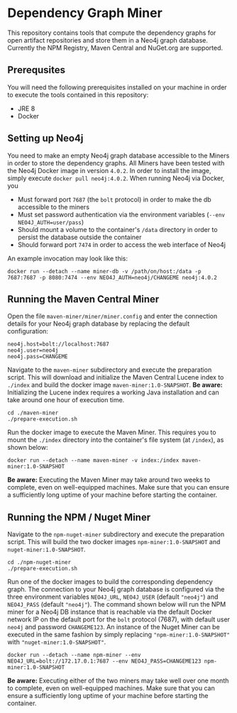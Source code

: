 # Dependency Graph Miner
This repository contains tools that compute the dependency graphs for open artifact repositories and store them in a Neo4j graph database. Currently the NPM Registry, Maven Central and NuGet.org are supported.

## Prerequsites
You will need the following prerequisites installed on your machine in order to execute the tools contained in this repository:
* JRE 8
* Docker

## Setting up Neo4j
You need to make an empty Neo4j graph database accessible to the Miners in order to store the dependency graphs. All Miners have been tested with the Neo4j Docker image in version `4.0.2`. In order to install the image, simply execute `docker pull neo4j:4.0.2`. When running Neo4j via Docker, you 
* Must forward port `7687` (the `bolt` protocol) in order to make the db accessible to the miners
* Must set password authentication via the environment variables (`--env NEO4J_AUTH=user/pass`)
* Should mount a volume to the container's `/data` directory in order to persist the database outside the container
* Should forward port `7474` in order to access the web interface of Neo4j

An example invocation may look like this:

```
docker run --detach --name miner-db -v /path/on/host:/data -p 7687:7687 -p 8080:7474 --env NEO4J_AUTH=neo4j/CHANGEME neo4j:4.0.2
```

## Running the Maven Central Miner
Open the file `maven-miner/miner/miner.config` and enter the connection details for your Neo4j graph database by replacing the default configuration:

```
neo4j.host=bolt://localhost:7687
neo4j.user=neo4j
neo4j.pass=CHANGEME
```

Navigate to the `maven-miner` subdirectory and execute the preparation script. This will download and initialize the Maven Central Lucene index to `./index` and build the docker image `maven-miner:1.0-SNAPSHOT`. **Be aware:** Initializing the Lucene index requires a working Java installation and can take around one hour of execution time.

```
cd ./maven-miner
./prepare-execution.sh
```

Run the docker image to execute the Maven Miner. This requires you to mount the `./index` directory into the container's file system (at `/index`), as shown below:

```
docker run --detach --name maven-miner -v index:/index maven-miner:1.0-SNAPSHOT
```

**Be aware:** Executing the Maven Miner may take around two weeks to complete, even on well-equipped machines. Make sure that you can ensure a sufficiently long uptime of your machine before starting the container.


## Running the NPM / Nuget Miner
Navigate to the `npm-nuget-miner` subdirectory and execute the preparation script. This will build the two docker images `npm-miner:1.0-SNAPSHOT` and `nuget-miner:1.0-SNAPSHOT`.

```
cd ./npm-nuget-miner
./prepare-execution.sh
```

Run one of the docker images to build the corresponding dependency graph. The connection to your Neo4j graph database is configured via the three environment variables `NEO4J_URL`, `NEO4J_USER` (default `"neo4j"`) and `NEO4J_PASS` (default `"neo4j"`). The command shown below will run the NPM miner for a Neo4j DB instance that is reachable via the default Docker network IP on the default port for the `bolt` protocol (7687), with default user `neo4j` and password `CHANGEME123`. An instance of the Nuget Miner can be executed in the same fashion by simply replacing `"npm-miner:1.0-SNAPSHOT"` with `"nuget-miner:1.0-SNAPSHOT"`.

```
docker run --detach --name npm-miner --env NEO4J_URL=bolt://172.17.0.1:7687 --env NEO4J_PASS=CHANGEME123 npm-miner:1.0-SNAPSHOT
```

**Be aware:** Executing either of the two miners may take well over one month to complete, even on well-equipped machines. Make sure that you can ensure a sufficiently long uptime of your machine before starting the container.

